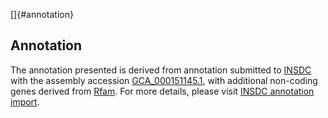 []{#annotation}

Annotation
----------

The annotation presented is derived from annotation submitted to
[INSDC](http://www.insdc.org) with the assembly accession
[GCA\_000151145.1](http://www.ebi.ac.uk/ena/data/view/GCA_000151145.1),
with additional non-coding genes derived from
[Rfam](http://rfam.xfam.org/). For more details, please visit [INSDC
annotation
import](http://ensemblgenomes.org/info/data/insdc_annotation).
